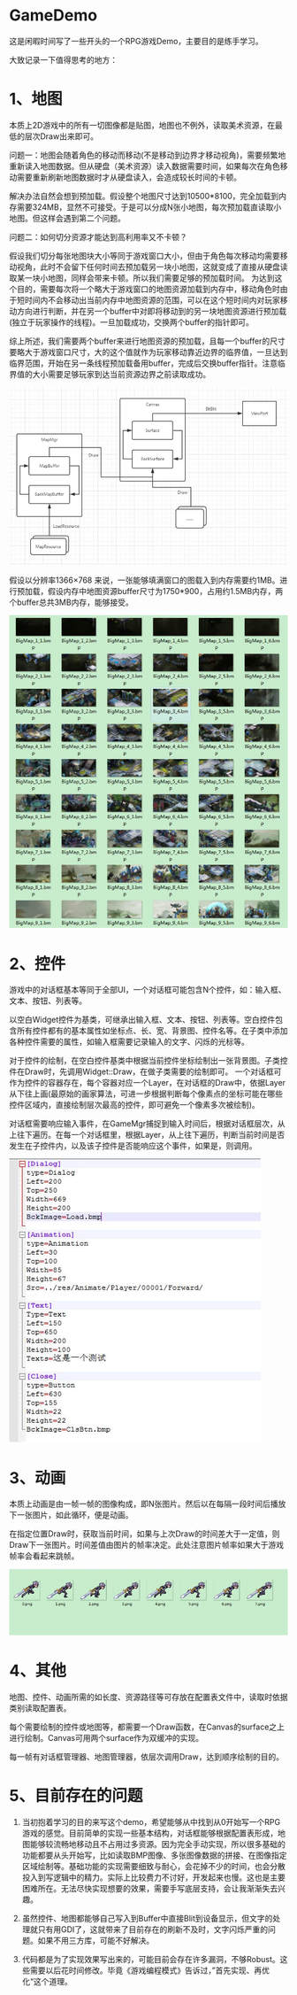 # GameDemo
这是闲暇时间写了一些开头的一个RPG游戏Demo，主要目的是练手学习。

大致记录一下值得思考的地方：


# 1、地图
本质上2D游戏中的所有一切图像都是贴图，地图也不例外，读取美术资源，在最低的层次Draw出来即可。

问题一：地图会随着角色的移动而移动(不是移动到边界才移动视角)，需要频繁地重新读入地图数据。但从硬盘（美术资源）读入数据需要时间，如果每次在角色移动需要重新刷新地图数据时才从硬盘读入，会造成较长时间的卡顿。

解决办法自然会想到预加载。假设整个地图尺寸达到10500*8100，完全加载到内存需要324MB，显然不可接受。于是可以分成N张小地图，每次预加载直读取小地图。但这样会遇到第二个问题。

问题二：如何切分资源才能达到高利用率又不卡顿？

假设我们切分每张地图块大小等同于游戏窗口大小，但由于角色每次移动均需要移动视角，此时不会留下任何时间去预加载另一块小地图，这就变成了直接从硬盘读取某一块小地图，同样会带来卡顿。所以我们需要足够的预加载时间。
为达到这个目的，需要每次将一个略大于游戏窗口的地图资源加载到内存中，移动角色时由于短时间内不会移动出当前内存中地图资源的范围，可以在这个短时间内对玩家移动方向进行判断，并在另一个buffer中对即将移动到的另一块地图资源进行预加载(独立于玩家操作的线程)。一旦加载成功，交换两个buffer的指针即可。

综上所述，我们需要两个buffer来进行地图资源的预加载，且每一个buffer的尺寸要略大于游戏窗口尺寸，大的这个值就作为玩家移动靠近边界的临界值，一旦达到临界范围，开始在另一条线程预加载备用buffer，完成后交换buffer指针。注意临界值的大小需要足够玩家到达当前资源边界之前读取成功。

 ![image](https://github.com/qinyuxiong/GameDemo/raw/master/ReadMe/1.jpg)
 
假设以分辨率1366×768 来说，一张能够填满窗口的图载入到内存需要约1MB。进行预加载，假设内存中地图资源buffer尺寸为1750*900，占用约1.5MB内存，两个buffer总共3MB内存，能够接受。

 ![image](https://github.com/qinyuxiong/GameDemo/raw/master/ReadMe/4.jpg)

# 2、控件
游戏中的对话框基本等同于全部UI，一个对话框可能包含N个控件，如：输入框、文本、按钮、列表等。

以空白Widget控件为基类，可继承出输入框、文本、按钮、列表等。空白控件包含所有控件都有的基本属性如坐标点、长、宽、背景图、控件名等。在子类中添加各种控件需要的属性，如输入框需要记录输入的文字、闪烁的光标等。

对于控件的绘制，在空白控件基类中根据当前控件坐标绘制出一张背景图。子类控件在Draw时，先调用Widget::Draw，在做子类需要的绘制即可。
一个对话框可作为控件的容器存在，每个容器对应一个Layer，在对话框的Draw中，依据Layer从下往上画(最原始的画家算法，可进一步根据判断每个像素点的坐标可能在哪些控件区域内，直接绘制层次最高的控件，即可避免一个像素多次被绘制)。

对话框需要响应输入事件，在GameMgr捕捉到输入时间后，根据对话框层次，从上往下遍历。在每一个对话框里，根据Layer，从上往下遍历，判断当前时间是否发生在子控件内，以及该子控件是否能响应这个事件，如果是，则调用。

![image](https://github.com/qinyuxiong/GameDemo/raw/master/ReadMe/3.jpg)

# 3、动画
本质上动画是由一帧一帧的图像构成，即N张图片。然后以在每隔一段时间后播放下一张图片，如此循环，便是动画。

在指定位置Draw时，获取当前时间，如果与上次Draw的时间差大于一定值，则Draw下一张图片。时间差值由图片的帧率决定。此处注意图片帧率如果大于游戏帧率会看起来跳帧。

![image](https://github.com/qinyuxiong/GameDemo/raw/master/ReadMe/2.jpg)

# 4、其他
地图、控件、动画所需的如长度、资源路径等可存放在配置表文件中，读取时依据类别读取配置表。

每个需要绘制的控件或地图等，都需要一个Draw函数，在Canvas的surface之上进行绘制。Canvas可用两个surface作为双缓冲的实现。

每一帧有对话框管理器、地图管理器，依层次调用Draw，达到顺序绘制的目的。

# 5、目前存在的问题

1. 当初抱着学习的目的来写这个demo，希望能够从中找到从0开始写一个RPG游戏的感觉。目前简单的实现一些基本结构，对话框能够根据配置表形成，地图能够较流畅地移动且不占用过多资源。因为完全手动实现，所以很多基础的功能都要从头开始写，比如读取BMP图像、多张图像数据的拼接、在图像指定区域绘制等。基础功能的实现需要细致与耐心，会花掉不少的时间，也会分散投入到写逻辑中的精力。实际上比较费力不讨好，开发起来也慢。这也是主要困难所在。无法尽快实现想要的效果，需要手写底层支持，会让我渐渐失去兴趣。


1. 虽然控件、地图都能够自己写入到Buffer中直接Blit到设备显示，但文字的处理就只有用GDI了，这就带来了目前存在的刷新不及时，文字闪烁严重的问题。如果不用三方库，可能不好解决。



1. 代码都是为了实现效果写出来的，可能目前会存在许多漏洞，不够Robust。这些需要以后花时间修改。毕竟《游戏编程模式》告诉过，”首先实现、再优化“这个道理。

